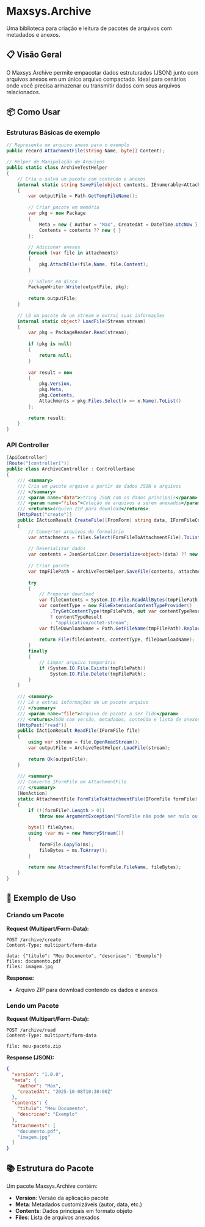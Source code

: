 # Maxsys.Archive

Uma biblioteca para criação e leitura de pacotes de arquivos com metadados e anexos.

## 📋 Visão Geral

O Maxsys.Archive permite empacotar dados estruturados (JSON) junto com arquivos anexos em um único arquivo compactado. Ideal para cenários onde você precisa armazenar ou transmitir dados com seus arquivos relacionados.

## 📦 Como Usar

### Estruturas Básicas de exemplo

```csharp
// Representa um arquivo anexo para o exemplo
public record AttachmentFile(string Name, byte[] Content);

// Helper de Manipulação de Arquivos
public static class ArchiveTestHelper
{
    // Cria e salva um pacote com conteúdo e anexos
    internal static string SaveFile(object contents, IEnumerable<AttachmentFile> attachments)
    {
        var outputFile = Path.GetTempFileName();
        
        // Criar pacote em memória
        var pkg = new Package
        {
            Meta = new { Author = "Max", CreatedAt = DateTime.UtcNow },
            Contents = contents ?? new { }
        };
        
        // Adicionar anexos
        foreach (var file in attachments)
        {
            pkg.AttachFile(file.Name, file.Content);
        }
        
        // Salvar em disco
        PackageWriter.Write(outputFile, pkg);
        
        return outputFile;
    }
    
    // Lê um pacote de um stream e extrai suas informações
    internal static object? LoadFile(Stream stream)
    {
        var pkg = PackageReader.Read(stream);
        
        if (pkg is null)
        {
            return null;
        }
        
        var result = new
        {
            pkg.Version,
            pkg.Meta,
            pkg.Contents,
            Attachments = pkg.Files.Select(x => x.Name).ToList()
        };
        
        return result;
    }
}
```

### API Controller

```csharp
[ApiController]
[Route("[controller]")]
public class ArchiveController : ControllerBase
{
    /// <summary>
    /// Cria um pacote arquivo a partir de dados JSON e arquivos
    /// </summary>
    /// <param name="data">String JSON com os dados principais</param>
    /// <param name="files">Coleção de arquivos a serem anexados</param>
    /// <returns>Arquivo ZIP para download</returns>
    [HttpPost("create")]
    public IActionResult CreateFile([FromForm] string data, IFormFileCollection files)
    {
        // Converter arquivos do formulário
        var attachments = files.Select(FormFileToAttachmentFile).ToList();
        
        // Deserializar dados
        var contents = JsonSerializer.Deserialize<object>(data) ?? new { };
        
        // Criar pacote
        var tmpFilePath = ArchiveTestHelper.SaveFile(contents, attachments);
        
        try
        {
            // Preparar download
            var fileContents = System.IO.File.ReadAllBytes(tmpFilePath);
            var contentType = new FileExtensionContentTypeProvider()
                .TryGetContentType(tmpFilePath, out var contentTypeResult)
                ? contentTypeResult 
                : "application/octet-stream";
            var fileDownloadName = Path.GetFileName(tmpFilePath).Replace(".tmp", ".zip");
        
            return File(fileContents, contentType, fileDownloadName);
        }
        finally
        {
            // Limpar arquivo temporário
            if (System.IO.File.Exists(tmpFilePath))
                System.IO.File.Delete(tmpFilePath);
        }        
    }
    
    /// <summary>
    /// Lê e extrai informações de um pacote arquivo
    /// </summary>
    /// <param name="file">Arquivo de pacote a ser lido</param>
    /// <returns>JSON com versão, metadados, conteúdo e lista de anexos</returns>
    [HttpPost("read")]
    public IActionResult ReadFile(IFormFile file)
    {
        using var stream = file.OpenReadStream();
        var outputFile = ArchiveTestHelper.LoadFile(stream);
        
        return Ok(outputFile);
    }
    
    /// <summary>
    /// Converte IFormFile em AttachmentFile
    /// </summary>
    [NonAction]
    static AttachmentFile FormFileToAttachmentFile(IFormFile formFile)
    {
        if (!(formFile?.Length > 0))
            throw new ArgumentException("FormFile não pode ser nulo ou vazio.", nameof(formFile));
        
        byte[] fileBytes;
        using (var ms = new MemoryStream())
        {
            formFile.CopyTo(ms);
            fileBytes = ms.ToArray();
        }
        
        return new AttachmentFile(formFile.FileName, fileBytes);
    }
}
```

## 🔧 Exemplo de Uso

### Criando um Pacote

**Request (Multipart/Form-Data):**
```
POST /archive/create
Content-Type: multipart/form-data

data: {"titulo": "Meu Documento", "descricao": "Exemplo"}
files: documento.pdf
files: imagem.jpg
```

**Response:**
- Arquivo ZIP para download contendo os dados e anexos

### Lendo um Pacote

**Request (Multipart/Form-Data):**
```
POST /archive/read
Content-Type: multipart/form-data

file: meu-pacote.zip
```

**Response (JSON):**
```json
{
  "version": "1.0.0",
  "meta": {
    "author": "Max",
    "createdAt": "2025-10-08T10:30:00Z"
  },
  "contents": {
    "titulo": "Meu Documento",
    "descricao": "Exemplo"
  },
  "attachments": [
    "documento.pdf",
    "imagem.jpg"
  ]
}
```

## 📚 Estrutura do Pacote

Um pacote Maxsys.Archive contém:

- **Version**: Versão da aplicação pacote
- **Meta**: Metadados customizáveis (autor, data, etc.)
- **Contents**: Dados principais em formato objeto
- **Files**: Lista de arquivos anexados